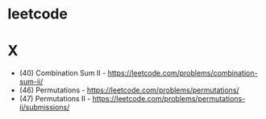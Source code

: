 # leetcode

X
=

* (40) Combination Sum II - https://leetcode.com/problems/combination-sum-ii/
* (46) Permutations - https://leetcode.com/problems/permutations/
* (47) Permutations II - https://leetcode.com/problems/permutations-ii/submissions/
